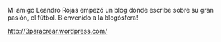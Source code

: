 <html><body><p>Mi amigo Leandro Rojas empezó un blog dónde escribe sobre su gran pasión, el fútbol. Bienvenido a la blogósfera!



<a title="3" href="http://3paracrear.wordpress.com/" target="_blank">http://3paracrear.wordpress.com/</a></p></body></html>